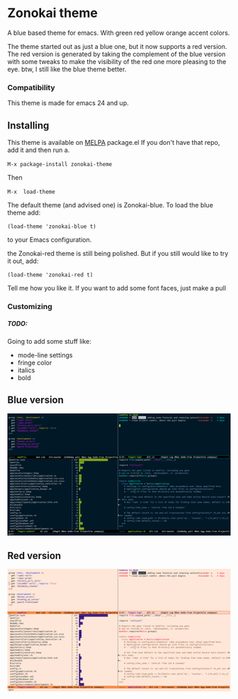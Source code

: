 # Zonokai theme
A blue based theme for emacs. With green red yellow orange accent colors.

The theme started out as just a blue one, but it now supports a red version.
The red version is generated by taking the complement of the blue version with some
tweaks to make the visibility of the red one more pleasing to the eye.
btw, I still like the blue theme better.

### Compatibility
This theme is made for emacs 24 and up.

## Installing
This theme is available on [MELPA](https://melpa.org/) package.el
If you don't have that repo, add it and then run a.

`M-x package-install zonokai-theme`

Then

`M-x  load-theme`

The default theme (and advised one) is Zonokai-blue. To load the blue
theme add:

	(load-theme 'zonokai-blue t)
	
to your Emacs configuration.

the Zonokai-red theme is still being polished. But if you still would like
to try it out, add:

	(load-theme 'zonokai-red t)



Tell me how you like it. If you want to add some font faces, just make a pull


### Customizing

##### TODO:
Going to add some stuff like:
- mode-line settings
- fringe color
- italics
- bold

## Blue version
![blue](https://github.com/ZehCnaS34/zonokai-emacs/raw/master/blue.png)


## Red version
![red](https://github.com/ZehCnaS34/zonokai-emacs/raw/master/red.png)

